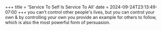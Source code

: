 +++
title = 'Service To Self Is Service To All'
date = 2024-09-24T23:13:49-07:00
+++
you can't control other people's lives, but you can control your own & by controlling your own you provide an example for others to follow, which is also the most powerful form of persuasion.
